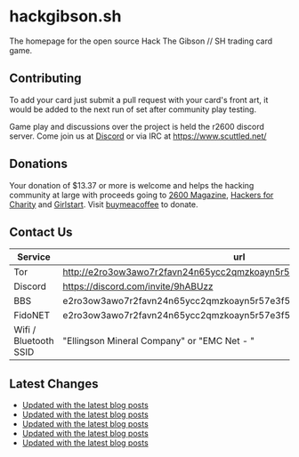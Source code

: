 # hackgibson.sh
The homepage for the open source Hack The Gibson // SH trading card game.


## Contributing

To add your card just submit a pull request with your card's front art, it would be added to the next run of set after community play testing.

Game play and discussions over the project is held the r2600 discord server. Come join us at [Discord](https://discord.com/invite/9hABUzz) or via IRC at https://www.scuttled.net/


## Donations

Your donation of $13.37 or more is welcome and helps the hacking community at large with proceeds going to [2600 Magazine](https://2600.com/), [Hackers for Charity](https://hackersforcharity.org) and [Girlstart](https://girlstart.org).  Visit [buymeacoffee](https://www.buymeacoffee.com/hackgibson.sh) to donate.


## Contact Us

Service | url
-|-
Tor | http://e2ro3ow3awo7r2favn24n65ycc2qmzkoayn5r57e3f56nvjwdcgg32ad.onion
Discord | https://discord.com/invite/9hABUzz
BBS | e2ro3ow3awo7r2favn24n65ycc2qmzkoayn5r57e3f56nvjwdcgg32ad.onion:23
FidoNET | e2ro3ow3awo7r2favn24n65ycc2qmzkoayn5r57e3f56nvjwdcgg32ad.onion:24554
Wifi / Bluetooth SSID | "Ellingson Mineral Company" or "EMC Net - <fidonet address>"

## Latest Changes
<!-- BLOG-POST-LIST:START -->
- [Updated with the latest blog posts](https://github.com/DFW2600/hackgibson.sh/commit/9ef2a3e88b489c29c081b5e4e9e3526d3646df22)
- [Updated with the latest blog posts](https://github.com/DFW2600/hackgibson.sh/commit/0c78177adef7c48edf0866e12cb41578294b06b6)
- [Updated with the latest blog posts](https://github.com/DFW2600/hackgibson.sh/commit/52abdb83fffe7cf6837779635c6c6c771a56acf9)
- [Updated with the latest blog posts](https://github.com/DFW2600/hackgibson.sh/commit/671d8ca4196cd846542f5d847eea94e84ec59420)
- [Updated with the latest blog posts](https://github.com/DFW2600/hackgibson.sh/commit/49c2cca2c8b2434dab0e3e449abf0032e940277a)
<!-- BLOG-POST-LIST:END -->
